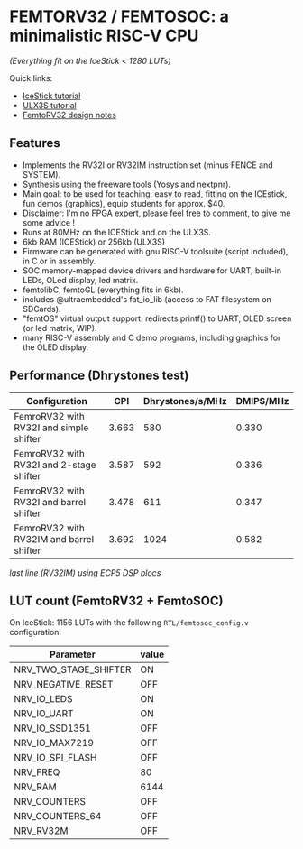 FEMTORV32 / FEMTOSOC: a minimalistic RISC-V CPU 
===============================================

_(Everything fit on the IceStick < 1280 LUTs)_
 
Quick links: 
- [IceStick tutorial](TUTORIALS/IceStick.md)
- [ULX3S tutorial](TUTORIALS/ULX3S.md)
- [FemtoRV32 design notes](TUTORIALS/FemtoRV32.md)

Features
--------

- Implements the RV32I or RV32IM instruction set (minus FENCE and SYSTEM).
- Synthesis using the freeware tools (Yosys and nextpnr).    
- Main goal: to be used for teaching, easy to read, fitting on the ICEstick, 
      fun demos (graphics), equip students for approx. $40.
- Disclaimer: I'm no FPGA expert, please feel free to comment, to
      give me some advice !
- Runs at 80MHz on the ICEStick and on the ULX3S.
- 6kb RAM (ICEStick) or 256kb (ULX3S)
- Firmware can be generated with gnu RISC-V toolsuite (script included), in C or in assembly.
- SOC memory-mapped device drivers and hardware for UART, built-in LEDs, OLed display, led matrix.
- femtolibC, femtoGL (everything fits in 6kb).
- includes @ultraembedded's fat_io_lib (access to FAT filesystem on SDCards).
- "femtOS" virtual output support: redirects printf() to UART, OLED screen (or led matrix, WIP).
- many RISC-V assembly and C demo programs, including graphics for the OLED display.

Performance (Dhrystones test)
-----------------------------

|Configuration                            | CPI   | Dhrystones/s/MHz | DMIPS/MHz |
|-----------------------------------------|-------|------------------|-----------|
|FemroRV32 with RV32I and simple shifter  | 3.663 |      580         |   0.330   |
|FemroRV32 with RV32I and 2-stage shifter | 3.587 |      592         |   0.336   |
|FemroRV32 with RV32I and barrel shifter  | 3.478 |      611         |   0.347   |
|FemroRV32 with RV32IM and barrel shifter | 3.692 |      1024        |   0.582   |

_last line (RV32IM) using ECP5 DSP blocs_

LUT count (FemtoRV32 + FemtoSOC)
--------------------------------

On IceStick: 1156 LUTs with the following `RTL/femtosoc_config.v` configuration:

| Parameter            | value |
|----------------------|-------|
| NRV_TWO_STAGE_SHIFTER| ON    |
| NRV_NEGATIVE_RESET   | OFF   |
| NRV_IO_LEDS          | ON    |
| NRV_IO_UART          | ON    |
| NRV_IO_SSD1351       | OFF   |
| NRV_IO_MAX7219       | OFF   |
| NRV_IO_SPI_FLASH     | OFF   |
| NRV_FREQ             | 80    |
| NRV_RAM              | 6144  |
| NRV_COUNTERS         | OFF   |
| NRV_COUNTERS_64      | OFF   |
| NRV_RV32M            | OFF   |
